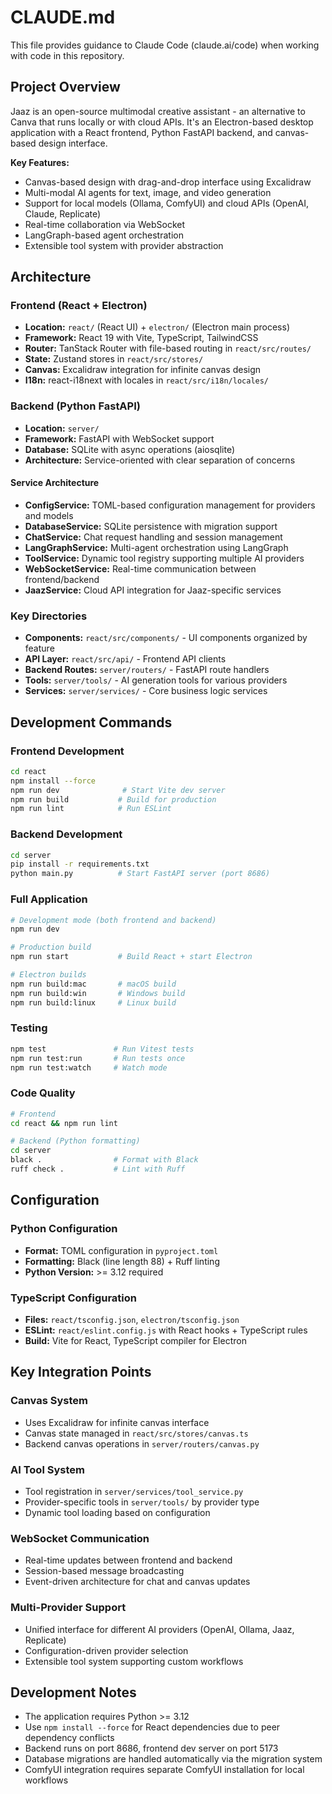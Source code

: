 # CLAUDE.md

This file provides guidance to Claude Code (claude.ai/code) when working with code in this repository.

## Project Overview

Jaaz is an open-source multimodal creative assistant - an alternative to Canva that runs locally or with cloud APIs. It's an Electron-based desktop application with a React frontend, Python FastAPI backend, and canvas-based design interface.

**Key Features:**
- Canvas-based design with drag-and-drop interface using Excalidraw
- Multi-modal AI agents for text, image, and video generation
- Support for local models (Ollama, ComfyUI) and cloud APIs (OpenAI, Claude, Replicate)
- Real-time collaboration via WebSocket
- LangGraph-based agent orchestration
- Extensible tool system with provider abstraction

## Architecture

### Frontend (React + Electron)
- **Location:** `react/` (React UI) + `electron/` (Electron main process)
- **Framework:** React 19 with Vite, TypeScript, TailwindCSS
- **Router:** TanStack Router with file-based routing in `react/src/routes/`
- **State:** Zustand stores in `react/src/stores/`
- **Canvas:** Excalidraw integration for infinite canvas design
- **I18n:** react-i18next with locales in `react/src/i18n/locales/`

### Backend (Python FastAPI)
- **Location:** `server/`
- **Framework:** FastAPI with WebSocket support
- **Database:** SQLite with async operations (aiosqlite)
- **Architecture:** Service-oriented with clear separation of concerns

#### Service Architecture
- **ConfigService:** TOML-based configuration management for providers and models
- **DatabaseService:** SQLite persistence with migration support
- **ChatService:** Chat request handling and session management  
- **LangGraphService:** Multi-agent orchestration using LangGraph
- **ToolService:** Dynamic tool registry supporting multiple AI providers
- **WebSocketService:** Real-time communication between frontend/backend
- **JaazService:** Cloud API integration for Jaaz-specific services

### Key Directories
- **Components:** `react/src/components/` - UI components organized by feature
- **API Layer:** `react/src/api/` - Frontend API clients
- **Backend Routes:** `server/routers/` - FastAPI route handlers
- **Tools:** `server/tools/` - AI generation tools for various providers
- **Services:** `server/services/` - Core business logic services

## Development Commands

### Frontend Development
```bash
cd react
npm install --force
npm run dev              # Start Vite dev server
npm run build           # Build for production
npm run lint            # Run ESLint
```

### Backend Development  
```bash
cd server
pip install -r requirements.txt
python main.py          # Start FastAPI server (port 8686)
```

### Full Application
```bash
# Development mode (both frontend and backend)
npm run dev

# Production build
npm run start           # Build React + start Electron

# Electron builds
npm run build:mac       # macOS build
npm run build:win       # Windows build  
npm run build:linux     # Linux build
```

### Testing
```bash
npm test               # Run Vitest tests
npm run test:run       # Run tests once
npm run test:watch     # Watch mode
```

### Code Quality
```bash
# Frontend
cd react && npm run lint

# Backend (Python formatting)
cd server
black .                # Format with Black
ruff check .           # Lint with Ruff
```

## Configuration

### Python Configuration
- **Format:** TOML configuration in `pyproject.toml`
- **Formatting:** Black (line length 88) + Ruff linting
- **Python Version:** >= 3.12 required

### TypeScript Configuration
- **Files:** `react/tsconfig.json`, `electron/tsconfig.json`  
- **ESLint:** `react/eslint.config.js` with React hooks + TypeScript rules
- **Build:** Vite for React, TypeScript compiler for Electron

## Key Integration Points

### Canvas System
- Uses Excalidraw for infinite canvas interface
- Canvas state managed in `react/src/stores/canvas.ts`
- Backend canvas operations in `server/routers/canvas.py`

### AI Tool System
- Tool registration in `server/services/tool_service.py`
- Provider-specific tools in `server/tools/` by provider type
- Dynamic tool loading based on configuration

### WebSocket Communication
- Real-time updates between frontend and backend
- Session-based message broadcasting
- Event-driven architecture for chat and canvas updates

### Multi-Provider Support
- Unified interface for different AI providers (OpenAI, Ollama, Jaaz, Replicate)
- Configuration-driven provider selection
- Extensible tool system supporting custom workflows

## Development Notes

- The application requires Python >= 3.12
- Use `npm install --force` for React dependencies due to peer dependency conflicts
- Backend runs on port 8686, frontend dev server on port 5173
- Database migrations are handled automatically via the migration system
- ComfyUI integration requires separate ComfyUI installation for local workflows